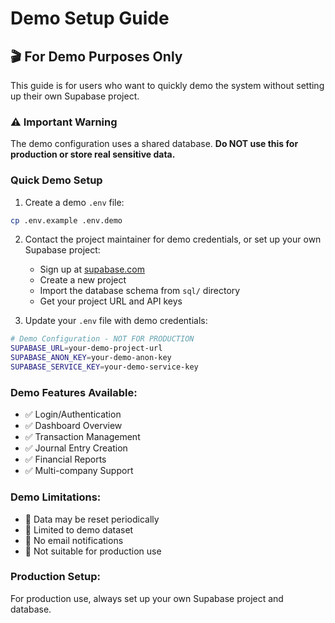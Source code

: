 # Demo Setup Guide

## 🎬 For Demo Purposes Only

This guide is for users who want to quickly demo the system without setting up their own Supabase project.

### ⚠️ Important Warning
The demo configuration uses a shared database. **Do NOT use this for production or store real sensitive data.**

### Quick Demo Setup

1. Create a demo `.env` file:
```bash
cp .env.example .env.demo
```

2. Contact the project maintainer for demo credentials, or set up your own Supabase project:
   - Sign up at [supabase.com](https://supabase.com)
   - Create a new project
   - Import the database schema from `sql/` directory
   - Get your project URL and API keys

3. Update your `.env` file with demo credentials:
```bash
# Demo Configuration - NOT FOR PRODUCTION
SUPABASE_URL=your-demo-project-url
SUPABASE_ANON_KEY=your-demo-anon-key
SUPABASE_SERVICE_KEY=your-demo-service-key
```

### Demo Features Available:
- ✅ Login/Authentication
- ✅ Dashboard Overview
- ✅ Transaction Management
- ✅ Journal Entry Creation
- ✅ Financial Reports
- ✅ Multi-company Support

### Demo Limitations:
- 🚫 Data may be reset periodically
- 🚫 Limited to demo dataset
- 🚫 No email notifications
- 🚫 Not suitable for production use

### Production Setup:
For production use, always set up your own Supabase project and database.
